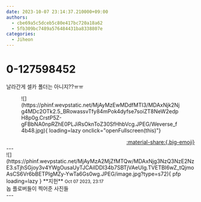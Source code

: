 ```yaml
---
date: 2023-10-07 23:14:37.210000+09:00
authors:
  - cbe69a5c5dceb5c80e417bc720a18a62
  - 5fb309bc7489a576484431ba8338807e
categories:
  - Jiheon
---
```


# 0-127598452

<div class="post-container" markdown="1">
<div class="content-container md-sidebar__scrollwrap" markdown="1">

날라간게 셀카 폴더는 아니지??ㅠㅠ <br>
<figure markdown="1">
![](https://phinf.wevpstatic.net/MjAyMzEwMDdfMTI3/MDAxNjk2Njg4MDc2OTk2.5_BRowassvTfy84mPok4dyfse7soiZT8NeW2edpH8p0g.CrstP5Z-gFBbNA0npRZhE0PLJiRsOknToZ30SfHhbVcg.JPEG/Weverse_f4b48.jpg){ loading=lazy onclick="openFullscreen(this)"}
</figure>


</div>
</div>

<div style="text-align: right;" markdown="1">
<a href="https://weverse.io/fromis9/fanpost/0-127598452" style="text-align: right;">:material-share:{.big-emoji}</a>
</div>
---

<div class="comments-container md-sidebar__scrollwrap" markdown="1">
<div class="comment" markdown="1">
<div class='id-container' markdown="1">
![](https://phinf.wevpstatic.net/MjAyMzA2MjZfMTQw/MDAxNjg3NzQ3NzE2NzE3.sTjhSGjoy3v4YWgOusaUyTJCAiIDDI34b7SBTjVAeUIg.TVETBI6wZ_tQjmoAsCS6Vr6bBETPlgMZy-YwTa6Gs0wg.JPEG/image.jpg?type=s72){ pfp loading=lazy }
**<span class="artist">지헌</span>** <small>Oct 07 2023, 23:17</small><br>
</div>
<div class='comment-body' markdown="1">
놉 플로버들이 찍어준 사진들
</div>
</div>
</div>
---
